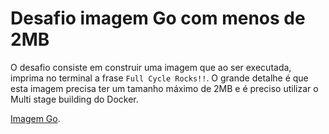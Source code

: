 # Desafio imagem Go com menos de 2MB

O desafio consiste em construir uma imagem que ao ser executada, imprima no terminal a frase `Full Cycle Rocks!!`. O grande detalhe é que esta imagem precisa ter um tamanho máximo de 2MB e é preciso utilizar o Multi stage building do Docker.

[Imagem Go](https://hub.docker.com/r/juliucesar/fullcycle).
